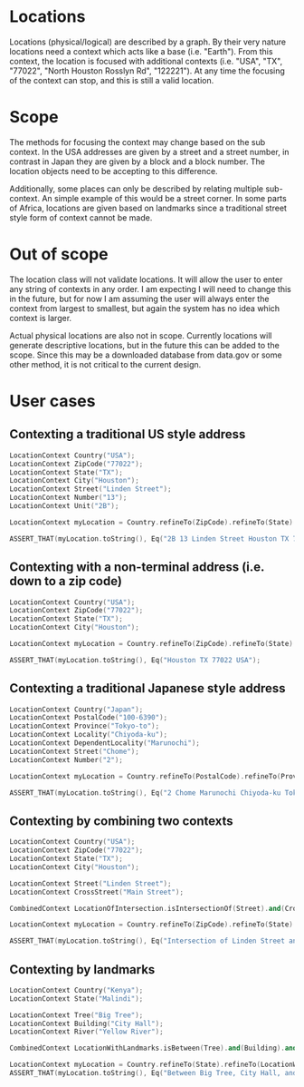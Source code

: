 # Locations
Locations (physical/logical) are described by a graph. By their very nature locations need a context which acts like a base (i.e. "Earth"). From this context, the location is focused with additional contexts (i.e. "USA", "TX", "77022", "North Houston Rosslyn Rd", "122221"). At any time the focusing of the context can stop, and this is still a valid location.
# Scope
The methods for focusing the context may change based on the sub context. In the USA addresses are given by a street and a street number, in contrast in Japan they are given by a block and a block number. The location objects need to be accepting to this difference.

Additionally, some places can only be described by relating multiple sub-context. An simple example of this would be a street corner. In some parts of Africa, locations are given based on landmarks since a traditional street style form of context cannot be made.

# Out of scope
The location class will not validate locations. It will allow the user to enter any string of contexts in any order. I am expecting I will need to change this in the future, but for now I am assuming the user will always enter the context from largest to smallest, but again the system has no idea which context is larger.

Actual physical locations are also not in scope. Currently locations will generate descriptive locations, but in the future this can be added to the scope. Since this may be a downloaded database from data.gov or some other method, it is not critical to the current design.

# User cases
## Contexting a traditional US style address
```c++
LocationContext Country("USA");
LocationContext ZipCode("77022");
LocationContext State("TX");
LocationContext City("Houston");
LocationContext Street("Linden Street");
LocationContext Number("13");
LocationContext Unit("2B");

LocationContext myLocation = Country.refineTo(ZipCode).refineTo(State).refineTo(City).refineTo(Street).refineTo(Number).refineTo(Unit);

ASSERT_THAT(myLocation.toString(), Eq("2B 13 Linden Street Houston TX 77022 USA"));
```
## Contexting with a non-terminal address (i.e. down to a zip code)
```c++
LocationContext Country("USA");
LocationContext ZipCode("77022");
LocationContext State("TX");
LocationContext City("Houston");

LocationContext myLocation = Country.refineTo(ZipCode).refineTo(State).refineTo(City);

ASSERT_THAT(myLocation.toString(), Eq("Houston TX 77022 USA");
```
## Contexting a traditional Japanese style address
```c++
LocationContext Country("Japan");
LocationContext PostalCode("100-6390");
LocationContext Province("Tokyo-to");
LocationContext Locality("Chiyoda-ku");
LocationContext DependentLocality("Marunochi");
LocationContext Street("Chome");
LocationContext Number("2");

LocationContext myLocation = Country.refineTo(PostalCode).refineTo(Province).refineTo(Locality).refineTo(DependentLocality).refineTo(Street).refineTo(Number);

ASSERT_THAT(myLocation.toString(), Eq("2 Chome Marunochi Chiyoda-ku Tokyo-to 100-6390 Japan"));
```

## Contexting by combining two contexts
```c++
LocationContext Country("USA");
LocationContext ZipCode("77022");
LocationContext State("TX");
LocationContext City("Houston");

LocationContext Street("Linden Street");
LocationContext CrossStreet("Main Street");

CombinedContext LocationOfIntersection.isIntersectionOf(Street).and(CrossStreet);

LocationContext myLocation = Country.refineTo(ZipCode).refineTo(State).refineTo(City).refineTo(LocationOfIntersection);

ASSERT_THAT(myLocation.toString(), Eq("Intersection of Linden Street and Main Street Houston TX 77022 USA"));
```
## Contexting by landmarks
```c++
LocationContext Country("Kenya");
LocationContext State("Malindi");

LocationContext Tree("Big Tree");
LocationContext Building("City Hall");
LocationContext River("Yellow River");

CombinedContext LocationWithLandmarks.isBetween(Tree).and(Building).and(River);

LocationContext myLocation = Country.refineTo(State).refineTo(LocationWithLandmarks);
ASSERT_THAT(myLocation.toString(), Eq("Between Big Tree, City Hall, and Yellow River Malindi Kenya"));
```
